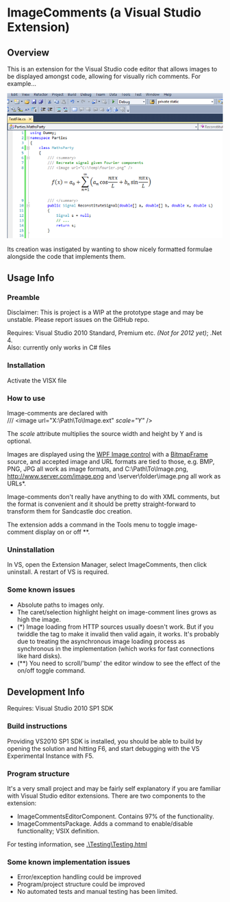 # ImageComments (a Visual Studio Extension)

## Overview
This is an extension for the Visual Studio code editor that allows images to be displayed amongst code, allowing for visually rich comments. For example...


![](./readme_files/example1.png)


Its creation was instigated by wanting to show nicely formatted formulae alongside the code that implements them.
## Usage Info

### Preamble
Disclaimer: This is project is a WIP at the 
prototype stage 
and may be unstable. Please report 
issues on the GitHub repo.  

Requires: Visual Studio 2010 Standard, Premium etc. 
*(Not for 2012 yet)*; .Net 4.  
Also: currently only works in C# files

### Installation
Activate the VISX file
### How to use
Image-comments are declared with   
/// &lt;image url="X:\Path\To\Image.ext" *scale="Y"* />

The *scale* attribute multiplies the source width and height by Y and is optional.

Images are displayed using the
[WPF Image control](http://msdn.microsoft.com/en-us/library/ms610982) with a [BitmapFrame](http://msdn.microsoft.com/en-us/library/ms619213) source, and accepted image and URL formats are tied to those, e.g. BMP, PNG, JPG all work as image formats, and C:\Path\To\Image.png, http://www.server.com/image.png and \\server\folder\image.png all work as URLs*.


Image-comments don't really have anything to do with XML comments, but the format is convenient and it should be pretty straight-forward to transform them for Sandcastle doc creation.


The extension adds a command in the Tools menu to toggle image-comment display on or off **.

### Uninstallation
In VS, open the Extension Manager, select ImageComments, then click uninstall. A restart of VS is required.

### Some known issues
* Absolute paths to images only.
* The caret/selection highlight height on image-comment lines grows as high the image.
* (*) Image loading from HTTP sources usually doesn't work. But if you twiddle the tag to make it invalid then valid again, it works. It's probably due to treating the asynchronous image loading process as synchronous in the implementation (which works for fast connections like hard disks).
* (**) You need to scroll/'bump' the editor window to see the effect of the on/off toggle command.

## Development Info
Requires: Visual Studio 2010 SP1 SDK

### Build instructions
Providing VS2010 SP1 SDK is installed, you should be able to build by opening the solution and hitting F6, and start debugging with the VS Experimental Instance with F5.

### Program structure
It's a very small project and may be fairly self explanatory if you are familiar with Visual Studio editor extensions.
There are two components to the extension:

* ImageCommentsEditorComponent. Contains 97% of the functionality. 
* ImageCommentsPackage. Adds a command to enable/disable functionality; VSIX definition.

For testing information, see [.\Testing\Testing.html](./testing/testing.html)

### Some known implementation issues
* Error/exception handling could be improved
* Program/project structure could be improved
* No automated tests and manual testing has been limited.